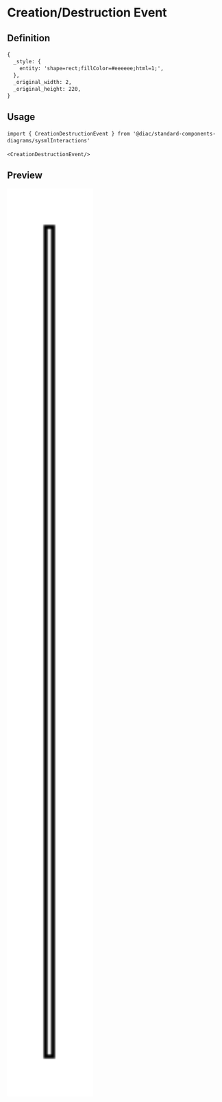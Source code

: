 # Creation/Destruction Event

## Definition

```
{
  _style: { 
    entity: 'shape=rect;fillColor=#eeeeee;html=1;',
  },
  _original_width: 2,
  _original_height: 220,
}
```

## Usage

```
import { CreationDestructionEvent } from '@diac/standard-components-diagrams/sysmlInteractions'

<CreationDestructionEvent/>
```

## Preview

<img src="./creation-destruction-event.png" width="200"/>
